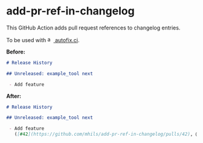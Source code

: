 # add-pr-ref-in-changelog

This GitHub Action adds pull request references to changelog entries.

To be used with [<img alt="autofix logo" src="https://autofix.ci/logo/logo.png" width=16> autofix.ci](https://autofix.ci).

**Before:**
```markdown
# Release History

## Unreleased: example_tool next

 - Add feature
```

**After:**
```markdown
# Release History

## Unreleased: example_tool next

 - Add feature
   ([#42](https://github.com/mhils/add-pr-ref-in-changelog/pulls/42), @mhils)
```
